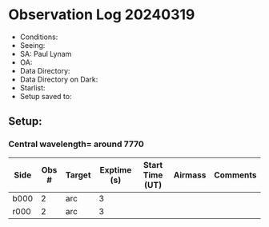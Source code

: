 # Observation Log 20240319

* Conditions: 
* Seeing: 
* SA: Paul Lynam
* OA: 
* Data Directory: 
* Data Directory on Dark: 
* Starlist: 
* Setup saved to: 

## Setup: 

    
### Central wavelength= around 7770


| Side | Obs #     | Target    | Exptime (s) | Start Time (UT) | Airmass | Comments                                                   |
|------|-----------|-----------|-------------|-----------------|---------|------------------------------------------------------------|
|b000|2|arc        |3| |||
|r000|2|arc        |3| |||
